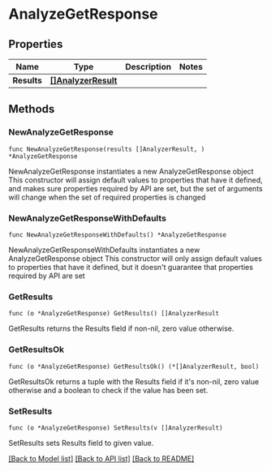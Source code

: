 # AnalyzeGetResponse

## Properties

Name | Type | Description | Notes
------------ | ------------- | ------------- | -------------
**Results** | [**[]AnalyzerResult**](AnalyzerResult.md) |  | 

## Methods

### NewAnalyzeGetResponse

`func NewAnalyzeGetResponse(results []AnalyzerResult, ) *AnalyzeGetResponse`

NewAnalyzeGetResponse instantiates a new AnalyzeGetResponse object
This constructor will assign default values to properties that have it defined,
and makes sure properties required by API are set, but the set of arguments
will change when the set of required properties is changed

### NewAnalyzeGetResponseWithDefaults

`func NewAnalyzeGetResponseWithDefaults() *AnalyzeGetResponse`

NewAnalyzeGetResponseWithDefaults instantiates a new AnalyzeGetResponse object
This constructor will only assign default values to properties that have it defined,
but it doesn't guarantee that properties required by API are set

### GetResults

`func (o *AnalyzeGetResponse) GetResults() []AnalyzerResult`

GetResults returns the Results field if non-nil, zero value otherwise.

### GetResultsOk

`func (o *AnalyzeGetResponse) GetResultsOk() (*[]AnalyzerResult, bool)`

GetResultsOk returns a tuple with the Results field if it's non-nil, zero value otherwise
and a boolean to check if the value has been set.

### SetResults

`func (o *AnalyzeGetResponse) SetResults(v []AnalyzerResult)`

SetResults sets Results field to given value.



[[Back to Model list]](../README.md#documentation-for-models) [[Back to API list]](../README.md#documentation-for-api-endpoints) [[Back to README]](../README.md)


